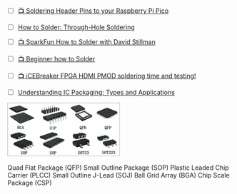

- [ ] [:tv: Soldering Header Pins to your Raspberry Pi Pico](https://www.youtube.com/watch?v=R11QanPDccs)
- [ ] [How to Solder: Through-Hole Soldering](https://learn.sparkfun.com/tutorials/how-to-solder-through-hole-soldering/all)
- [ ] [:tv: SparkFun How to Solder with David Stillman](https://www.youtube.com/watch?v=f95i88OSWB4&t=191s)
- [ ] [:tv: Beginner how to Solder](https://www.youtube.com/watch?v=oqV2xU1fee8)
- [ ] [:tv: iCEBreaker FPGA HDMI PMOD soldering time and testing!](https://www.youtube.com/watch?v=2_wzw87l2_Q)

- [ ] [Understanding IC Packaging: Types and Applications](https://www.electronicsforu.com/resources/dip-smd-qfp-bga-ic-packages)

<img src=images/1-1.jpg width=50% height=50% > </img>


Quad Flat Package (QFP)
Small Outline Package (SOP)
Plastic Leaded Chip Carrier (PLCC)
Small Outline J-Lead (SOJ)
Ball Grid Array (BGA)
Chip Scale Package (CSP)

